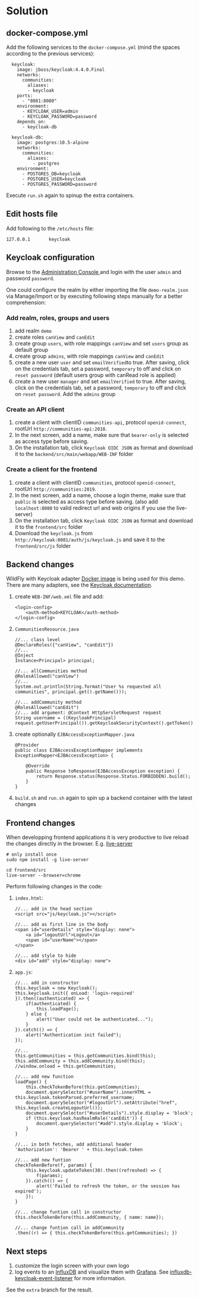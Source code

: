 # Solution
## docker-compose.yml
Add the following services to the `docker-compose.yml` (mind the spaces according to the previous services):

```
  keycloak:
    image: jboss/keycloak:4.4.0.Final
    networks:
      communities:
        aliases:
        - keycloak
    ports:
      - "8081:8080"
    environment:
      - KEYCLOAK_USER=admin
      - KEYCLOAK_PASSWORD=password
    depends_on:
      - keycloak-db

  keycloak-db:
    image: postgres:10.5-alpine
    networks:
      communities:
        aliases:
          - postgres
    environment:
      - POSTGRES_DB=keycloak
      - POSTGRES_USER=keycloak
      - POSTGRES_PASSWORD=password
```

Execute `run.sh` again to spinup the extra containers.

## Edit hosts file
Add following to the `/etc/hosts` file:

```
127.0.0.1       keycloak
```

## Keycloak configuration
Browse to the [Administration Console ](http://keycloak:8081/auth) and login with the user `admin` and password `password`.

One could configure the realm by either importing the file `demo-realm.json` via Manage/Import or by executing following steps manually for a better comprehension:

### Add realm, roles, groups and users
1. add realm `demo`
2. create roles `canView` and `canEdit` 
3. create group `users`, with role mappings `canView` and set `users` group as default group
4. create group `admins`, with role mappings `canView` and `canEdit`
5. create a new user `user` and set `emailVerified`to true. After saving, click on the credentials tab, set a password, `temporary` to off and click on `reset password` (default users group with canRead role is applied)
6. create a new user `manager` and set `emailVerified` to true. After saving, click on the credentials tab, set a password, `temporary` to off and click on `reset password`. Add the `admins` group

### Create an API client
1. create a client with clientID `communities-api`, protocol `openid-connect`, rootUrl `http://communities-api:2018`.
2. In the next screen, add a name, make sure that `bearer-only` is selected as access type before saving.
3. On the installation tab, click `Keycloak OIDC JSON` as format and download it to the `backend/src/main/webapp/WEB-INF` folder

### Create a client for the frontend
1. create a client with clientID `communities`, protocol `openid-connect`, rootUrl `http://communities:2019`.
2. In the next screen, add a name, choose a login theme, make sure that `public` is selected as access type before saving. (also add `localhost:8080` to valid redirect url and web origins if you use the live-server)
3. On the installation tab, click `Keycloak OIDC JSON` as format and download it to the `frontend/src` folder
4. Download the `keycloak.js` from `http://keycloak:8081/auth/js/keycloak.js` and save it to the `frontend/src/js` folder

## Backend changes
WildFly with Keycloak adapter [Docker image](https://hub.docker.com/r/jboss/keycloak-adapter-wildfly/) is being used for this demo. There are many adapters, see the [Keycloak documentation](https://www.keycloak.org/docs/latest/securing_apps/index.html#openid-connect-3).

1. create `WEB-INF/web.xml` file and add:
    ```
    <login-config>
        <auth-method>KEYCLOAK</auth-method>
    </login-config>
    ```
2. `CommunitiesResource.java`
    ```
    //... class level
    @DeclareRoles({"canView", "canEdit"})
    //...
    @Inject
    Instance<Principal> principal;

    //... allCommunities method
    @RolesAllowed("canView")
    //...
    System.out.println(String.format("User %s requested all communities", principal.get().getName()));

    //... addCommunity method
    @RolesAllowed("canEdit")
    //... add argument: @Context HttpServletRequest request
    String username = ((KeycloakPrincipal) request.getUserPrincipal()).getKeycloakSecurityContext().getToken().getPreferredUsername();
    ```
3. create optionally `EJBAccessExceptionMapper.java`
    ```
    @Provider
    public class EJBAccessExceptionMapper implements ExceptionMapper<EJBAccessException> {

        @Override
        public Response toResponse(EJBAccessException exception) {
            return Response.status(Response.Status.FORBIDDEN).build();
        }
    }
    ```
4. `build.sh` and `run.sh` again to spin up a backend container with the latest changes

## Frontend changes
When developping frontend applications it is very productive to live reload the changes directly in the browser. E.g. [live-server](https://www.npmjs.com/package/live-server)

```
# only install once
sudo npm install -g live-server

cd frontend/src
live-server --browser=chrome
```

Perform following changes in the code:
1. `index.html`:
    ```
    //... add in the head section
    <script src="js/keycloak.js"></script>

    //... add as first line in the body
    <span id="userDetails" style="display: none">
        <a id="logoutUrl">Logout</a>
        <span id="userName"></span>
    </span>

    //... add style to hide
    <div id="add" style="display: none">
    ```
2. `app.js`:
    ```
    //... add in constructor
    this.keycloak = new Keycloak();
    this.keycloak.init({ onLoad: 'login-required' }).then((authenticated) => {
        if(authenticated) {
            this.loadPage();
        } else {
            alert("User could not be authenticated...");
        }
    }).catch(() => {
        alert("Authentication init failed");
    });

    //...
    this.getCommunities = this.getCommunities.bind(this);
    this.addCommunity = this.addCommunity.bind(this);
    //window.onload = this.getCommunities;

    //... add new function
    loadPage() {
        this.checkTokenBefore(this.getCommunities);
        document.querySelector("#userName").innerHTML = this.keycloak.tokenParsed.preferred_username;
        document.querySelector("#logoutUrl").setAttribute("href", this.keycloak.createLogoutUrl());
        document.querySelector("#userDetails").style.display = 'block';
        if (this.keycloak.hasRealmRole('canEdit')) {
            document.querySelector("#add").style.display = 'block';
        }
    }

    //... in both fetches, add additional header
    'Authorization': 'Bearer ' + this.keycloak.token

    //... add new funtion
    checkTokenBefore(f, params) {
        this.keycloak.updateToken(30).then((refreshed) => {
            f(params);
        }).catch(() => {
            alert('Failed to refresh the token, or the session has expired');
        });
    }

    //... change funtion call in constructor
    this.checkTokenBefore(this.addCommunity, { name: name});

    //... change funtion call in addCommunity
    .then((r) => { this.checkTokenBefore(this.getCommunities); })
    ```

## Next steps
1. customize the login screen with your own logo
2. log events to an [InfluxDB](https://www.influxdata.com/time-series-platform/) and visualize them with [Grafana](https://grafana.com). See [influxdb-keycloak-event-listener](https://github.com/dfranssen/influxdb-keycloak-event-listener) for more information.

See the `extra` branch for the result.